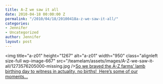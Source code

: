 ```yaml
---
title: A-Z we saw it all
date: 2010-04-18 00:00:00 Z
permalink: "/2010/04/18/20100418a-z-we-saw-it-all/"
categories:
- Jennifer
- Uncategorized
author: Jennifer
layout: post
---
```


<img title="a-z01" height="1267" alt="a-z01" width="950" class="alignleft size-full wp-image-667" src="/teamelam/assets/images/A-Z-we-saw-it-all/1273576205000-missing.jpg />[So we braved the A-Z farms&#8217; lamb birthing day to witness in actuality, no births!  Here&#8217;s some of our moments&#8230;](http://www.flickr.com/photos/jenniferandJennifers_photos/sets/72157623761621929/)
